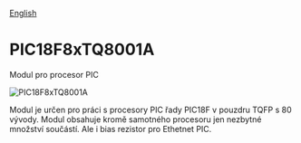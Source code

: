 
[English](./README.md)
<!--- module --->
# PIC18F8xTQ8001A
<!--- Emodule --->

<!--- subtitle --->Modul pro procesor PIC<!--- Esubtitle --->

![PIC18F8xTQ8001A](/doc/img/PIC18F8xTQ8001A_QRcode.png)

<!--- description --->Modul je určen pro práci s procesory PIC řady PIC18F v pouzdru TQFP s 80 vývody. Modul obsahuje kromě samotného procesoru jen nezbytné množství součástí. Ale i bias rezistor pro Ethetnet PIC.<!--- Edescription --->
            